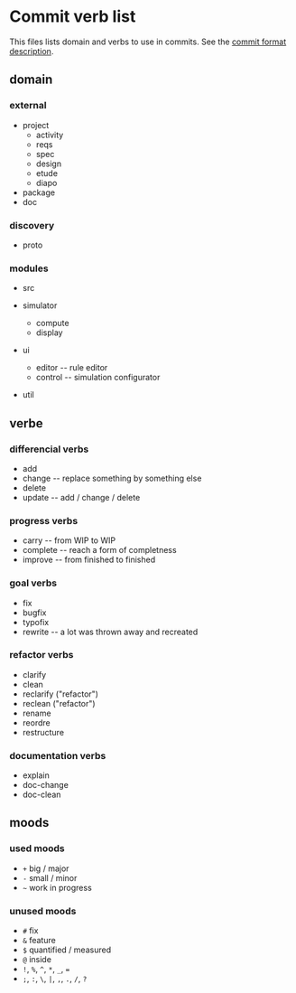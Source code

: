 # Commit verb list

This files lists domain and verbs to use in commits. See the [commit format description](./commit-format.md).

## domain

### external

- project
  - activity
  - reqs
  - spec
  - design
  - etude
  - diapo
- package
- doc

### discovery

- proto

### modules

- src

- simulator
  - compute
  - display
- ui
  - editor -- rule editor
  - control -- simulation configurator
- util

## verbe

### differencial verbs

- add
- change -- replace something by something else
- delete
- update -- add / change / delete

### progress verbs

- carry -- from WIP to WIP
- complete -- reach a form of completness
- improve -- from finished to finished

### goal verbs

- fix
- bugfix
- typofix
- rewrite -- a lot was thrown away and recreated

### refactor verbs

- clarify
- clean
- reclarify ("refactor")
- reclean ("refactor")
- rename
- reordre
- restructure

### documentation verbs

- explain
- doc-change
- doc-clean

## moods

### used moods

- `+` big / major
- `-` small / minor
- `~` work in progress

### unused moods

- `#` fix
- `&` feature
- `$` quantified / measured
- `@` inside
- `!`, `%`, `^`, `*`, `_`, `=`
- `;`, `:`, `\`, `|`, `,`, `.`, `/`, `?`
